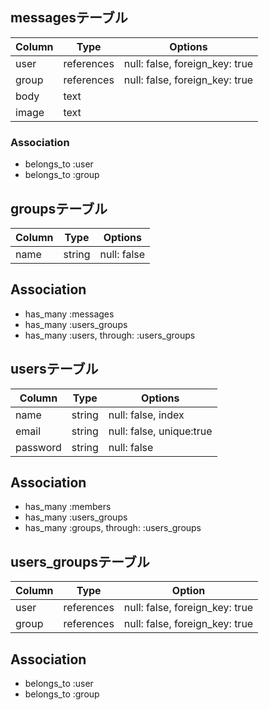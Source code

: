 
## messagesテーブル

|Column|Type|Options|
|------|----|-------|
|user|references|null: false, foreign_key: true|
|group|references|null: false, foreign_key: true|
|body  |text|
|image |text|


### Association
- belongs_to :user
- belongs_to :group

## groupsテーブル

|Column|Type|Options|
|------|----|-------|
|name|string|null: false|

## Association
- has_many :messages
- has_many :users_groups
- has_many :users, through: :users_groups

## usersテーブル

|Column|Type|Options|
|------|----|-------|
|name  |string|null: false, index|
|email|string|null: false, unique:true|
|password|string|null: false|

## Association
- has_many :members
- has_many :users_groups
- has_many :groups, through: :users_groups


## users_groupsテーブル

|Column|Type|Option|
|------|----|------|
|user|references|null: false, foreign_key: true|
|group|references|null: false, foreign_key: true|


## Association
- belongs_to :user
- belongs_to :group








